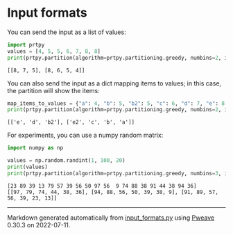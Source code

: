 # Input formats

You can send the input as a list of values:

```python
import prtpy
values = [4, 5, 5, 6, 7, 8, 8]
print(prtpy.partition(algorithm=prtpy.partitioning.greedy, numbins=2, items=values))
```

```
[[8, 7, 5], [8, 6, 5, 4]]
```



You can also send the input as a dict mapping items to values; in this case, the partition will show the items:

```python
map_items_to_values = {"a": 4, "b": 5, "b2": 5, "c": 6, "d": 7, "e": 8, "e2": 8}
print(prtpy.partition(algorithm=prtpy.partitioning.greedy, numbins=2, items=map_items_to_values))
```

```
[['e', 'd', 'b2'], ['e2', 'c', 'b', 'a']]
```



For experiments, you can use a numpy random matrix:

```python
import numpy as np

values = np.random.randint(1, 100, 20)
print(values)
print(prtpy.partition(algorithm=prtpy.partitioning.greedy, numbins=3, items=values))
```

```
[23 89 39 13 79 57 39 56 50 97 56  9 74 88 38 91 44 38 94 36]
[[97, 79, 74, 44, 38, 36], [94, 88, 56, 50, 39, 38, 9], [91, 89, 57,
56, 39, 23, 13]]
```


---
Markdown generated automatically from [input_formats.py](input_formats.py) using [Pweave](http://mpastell.com/pweave) 0.30.3 on 2022-07-11.
